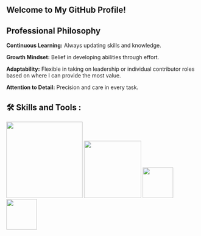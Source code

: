 ## Welcome to My GitHub Profile!

## Professional Philosophy

**Continuous Learning:** Always updating skills and knowledge.

**Growth Mindset:** Belief in developing abilities through effort.

**Adaptability:** Flexible in taking on leadership or individual contributor roles based on where I can provide the most value.

**Attention to Detail:** Precision and care in every task.

## 🛠️ Skills and Tools :

<img src="https://www.python.org/static/community_logos/python-logo.png" width="200"> <img src="https://upload.wikimedia.org/wikipedia/commons/8/87/Sql_data_base_with_logo.png" width="150"> <img src="https://upload.wikimedia.org/wikipedia/commons/c/cf/New_Power_BI_Logo.svg" width="80"> <img src="https://upload.wikimedia.org/wikipedia/commons/thumb/3/34/Microsoft_Office_Excel_%282019%E2%80%93present%29.svg/800px-Microsoft_Office_Excel_%282019%E2%80%93present%29.svg.png" width="80">

<!--
**test2125/test2125** is a ✨ _special_ ✨ repository because its `README.md` (this file) appears on your GitHub profile.

Here are some ideas to get you started:

- 🔭 I’m currently working on ...
- 🌱 I’m currently learning ...
- 👯 I’m looking to collaborate on ...
- 🤔 I’m looking for help with ...
- 💬 Ask me about ...
- 📫 How to reach me: ...
- 😄 Pronouns: ...
- ⚡ Fun fact: ...
-->
